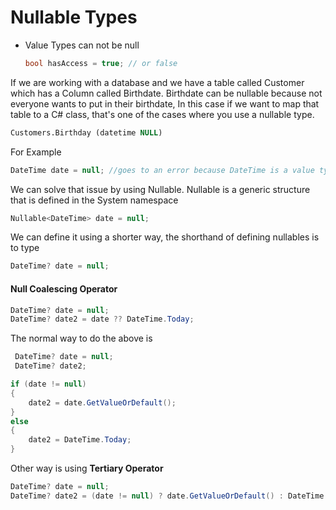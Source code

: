 ﻿# Nullable Types

* Value Types can not be null

  ```c#
  bool hasAccess = true; // or false
  ```

If we are working with a database and we have a table called Customer which has a Column called Birthdate. Birthdate can be nullable because not everyone wants to put in their birthdate, In this case if we want to map that table to a C# class, that's one of the cases where you use a nullable type.

```sql
Customers.Birthday (datetime NULL)
```
For Example
```c#
DateTime date = null; //goes to an error because DateTime is a value type and as a result can not be set to null
```

We can solve that issue by using Nullable. Nullable is a generic structure that is defined in the System namespace

```C#
Nullable<DateTime> date = null;
```

We can define it using a shorter way, the shorthand of defining nullables is to type

```C#
DateTime? date = null;
```

#### Null Coalescing Operator

```C#
DateTime? date = null;
DateTime? date2 = date ?? DateTime.Today;
```

The normal way to do the above is

```C#
 DateTime? date = null;
 DateTime? date2;

if (date != null)
{
	date2 = date.GetValueOrDefault();
}
else
{
	date2 = DateTime.Today;
}
```

Other way is using **Tertiary Operator**

```C#
DateTime? date = null;
DateTime? date2 = (date != null) ? date.GetValueOrDefault() : DateTime.Today;
```





